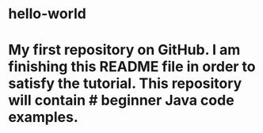 # hello-world
# My first repository on GitHub. I am finishing this README file in order to satisfy the tutorial. This repository will contain # beginner Java code examples.
